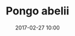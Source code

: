 ---
layout: animal
title: "Pongo abelii"
name: "Sumatran Orangutan"
iucn: "Critically Endangered"
class: "Mammals"
date: 2017-02-27 10:00
published: true
location: Melbourne Zoo, Victoria, Australia
categories: animal
images: 1
thumb: 1
permalink: "/animal/:title/"
tags:
- giraffe
---